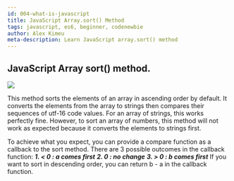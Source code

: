 ```yaml
---
id: 004-what-is-javascript
title: JavaScript Array.sort() Method
tags: javascript, es6, beginner, codenewbie
author: Alex Kimeu
meta-description: Learn JavaScript array.sort() method
---
```


## JavaScript Array sort() method.

<img src="https://media-exp1.licdn.com/dms/image/C4D22AQHO5yOEY-_nUw/feedshare-shrink_800-alternative/0?e=1605744000&v=beta&t=5gF_H5Bk1GimAMRvDKBFAGQ8eoKGaQNaTHZxLWKsfFA">

This method sorts the elements of an array in ascending order by default. It converts the elements from the array to strings then compares their sequences of utf-16 code values.
For an array of strings, this works perfectly fine. However, to sort an array of numbers, this method will not work as expected because it converts the elements to strings first.

To achieve what you expect, you can provide a compare function as a callback to the sort method. There are 3 possible outcomes in the callback function: **_1. < 0 : a comes first_** **_2. 0 : no change_** **_3. > 0 : b comes first_**
If you want to sort in descending order, you can return b - a in the callback function.
